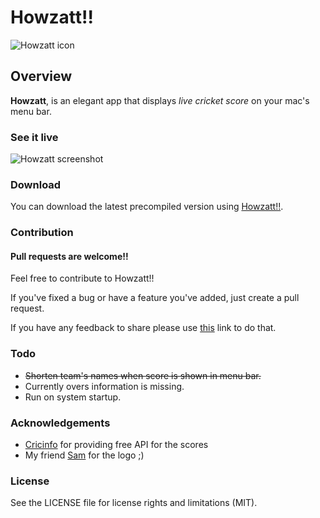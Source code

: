# Howzatt!!

![Howzatt icon](https://varunoberoi.github.io/Howzatt/images/icon128.png)

## Overview

**Howzatt**, is an elegant app that displays *live cricket score* on your mac's menu bar.

### See it live

![Howzatt screenshot](https://varunoberoi.github.io/Howzatt/images/screenshot.jpg)

### Download

You can download the latest precompiled version using [Howzatt!!](https://varunoberoi.github.io/Howzatt/blobs/howzzat.zip). 

### Contribution

#### Pull requests are welcome!!

Feel free to contribute to Howzatt!!

If you've fixed a bug or have a feature you've added, just create a pull request.

If you have any feedback to share please use [this](http://goo.gl/forms/EQaJdMG9GL) link to do that.

### Todo

+ ~~Shorten team's names when score is shown in menu bar.~~
+ Currently overs information is missing.
+ Run on system startup.

### Acknowledgements

+ [Cricinfo](http://www.espncricinfo.com/) for providing free API for the scores
+ My friend [Sam](https://github.com/samarthagrawal) for the logo ;)

### License

See the LICENSE file for license rights and limitations (MIT).
